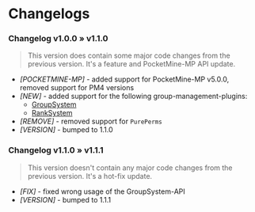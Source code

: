 # Changelogs

### Changelog v1.0.0 » v1.1.0
> This version does contain some major code changes from the previous version. It's a feature and PocketMine-MP API update.
- *[POCKETMINE-MP]* - added support for PocketMine-MP v5.0.0, removed support for PM4 versions
- *[NEW]* - added support for the following group-management-plugins:
  - [GroupSystem](https://github.com/r3pt1s/GroupSystem)
  - [RankSystem](https://github.com/IvanCraft623/RankSystem)
- *[REMOVE]* - removed support for `PurePerms`
- *[VERSION]* - bumped to 1.1.0

### Changelog v1.1.0 » v1.1.1
> This version doesn't contain any major code changes from the previous version. It's a hot-fix update.
- *[FIX]* - fixed wrong usage of the GroupSystem-API
- *[VERSION]* - bumped to 1.1.1